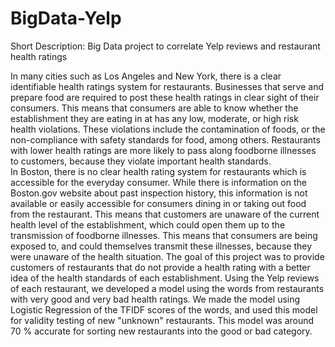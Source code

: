 # BigData-Yelp
Short Description: Big Data project to correlate Yelp reviews and restaurant health ratings

In many cities such as Los Angeles and New York, there is a clear identifiable health ratings system for restaurants. Businesses that serve and prepare food are required to post these health ratings in clear sight of their consumers. This means that consumers are able to know whether the establishment they are eating in at has any low, moderate, or high risk health violations. These violations include the contamination of foods, or the non-compliance with safety standards for food, among others. Restaurants with lower health ratings are more likely to pass along foodborne illnesses to customers, because they violate important health standards.  
In Boston, there is no clear health rating system for restaurants which is accessible for the everyday consumer.  While there is information on the Boston.gov website about past inspection history, this information is not available or easily accessible for consumers dining in or taking out food from the restaurant. This means that customers are unaware of the current health level of the establishment, which could open them up to the transmission of foodborne illnesses. This means that consumers are being exposed to, and could themselves transmit these illnesses, because they were unaware of the health situation. 
The goal of this project was to provide customers of restaurants that do not provide a health rating with a better idea of the health standards of each establishment. Using the Yelp reviews of each restaurant, we developed a model using the words from restaurants with very good and very bad health ratings.  We made the model using Logistic Regression of the TFIDF scores of the words, and used this model for validity testing of new "unknown" restaurants.  This model was around 70 \% accurate for sorting new restaurants into the good or bad category.  
